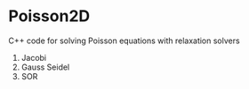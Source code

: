 # Poisson2D

C++ code for solving Poisson equations with relaxation solvers
1. Jacobi
2. Gauss Seidel
3. SOR